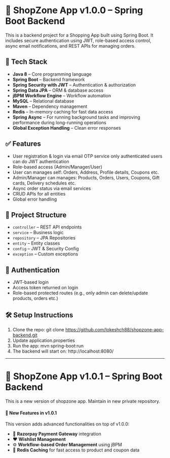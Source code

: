 # 🏨 ShopZone App v1.0.0 – Spring Boot Backend

This is a backend project for a Shopping App built using Spring Boot. It includes secure authentication using JWT, role-based access control, async email notifications, and REST APIs for managing orders.

## 🚀 Tech Stack
- **Java 8** – Core programming language  
- **Spring Boot** – Backend framework  
- **Spring Security with JWT** – Authentication & authorization  
- **Spring Data JPA** – ORM & database access  
- **jBPM Workflow Engine** – Workflow automation  
- **MySQL** – Relational database  
- **Maven** – Dependency management  
- **Redis** – In-memory caching for fast data access  
- **Spring Async** – For running background tasks and improving performance during long-running operations  
- **Global Exception Handling** – Clean error responses

## ✅ Features
- User registration & login via email OTP service only authenticated users can do JWT authentication
- Role-based access (Admin/Manager/User)
- User can manages self: Orders, Address, Profile details, Coupons etc. 
- Admin/Manager can manages: Products, Orders, Users, Coupons, Gift cards, Delivery schedules etc.
- Async order status via email services
- CRUD APIs for all entities
- Global error handling

## 📁 Project Structure
- `controller` – REST API endpoints
- `service` – Business logic
- `repository` – JPA Repositories
- `entity` – Entity classes
- `config` – JWT & Security Config
- `exception` – Custom exceptions

## 🔐 Authentication
- JWT-based login
- Access token returned on login
- Role-based protected routes (e.g., only admin can delete/update products, orders etc.)

## 🛠️ Setup Instructions
1. Clone the repo:
   git clone https://github.com/lokeshch88/shopzone-app-backend.git
2. Update application.properties
3. Run the app: mvn spring-boot:run
4. The backend will start on: http://localhost:8080/

-------------------------------------------------------------------
# 🏨 ShopZone App v1.0.1 – Spring Boot Backend
This is a new version of shopzone app. Maintain in new private repository.

#### 🔄 New Features in v1.0.1
This version adds advanced functionalities on top of v1.0.0:

- 🔐 **Razorpay Payment Gateway** integration
- ❤️ **Wishlist Management**
- ⚙️ **Workflow-based Order Management** using jBPM
- 🧠 **Redis Caching** for fast access to product and coupon data
